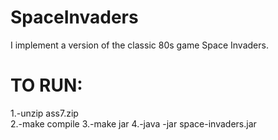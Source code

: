 # SpaceInvaders
 I implement a version of the classic 80s game Space Invaders.
 
 # TO RUN: 
1.-unzip ass7.zip  
2.-make compile
3.-make jar
4.-java -jar space-invaders.jar
